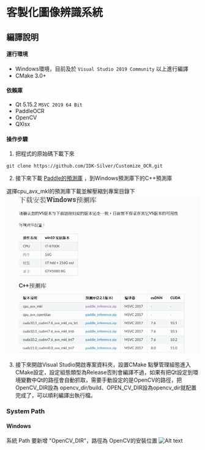 # 客製化圖像辨識系統

## 編譯說明
<a name="10"></a>
#### 運行環境
- Windows環境，目前及於 `Visual Studio 2019 Community` 以上進行編譯
- CMake 3.0+
#### 依賴庫
- Qt 5.15.2 `MSVC 2019 64 Bit`
- PaddleOCR
- OpenCV 
- QXlsx

#### 操作步驟
1. 把程式的原始碼下載下來
<pre><code>git clone https://github.com/IDK-Silver/Customize_OCR.git </code></pre>


2. 接下來下載 [Paddle的預測庫](https://bit.ly/3q4Aj4l) ，到Windows預測庫下的C++預測庫

選擇cpu_avx_mkl的預測庫下載並解壓縮到專案目錄下
![Alt text](/doc/image/PaddleOCR預測庫-安裝.png)


3. 接下來開啟Visual Studio開啟專案資料夾，設置CMake
點擊管理組態進入CMake設定，設定組態類型為Release否則會編譯不過，如果有把Qt設定到環境變數中Qt的路徑會自動抓取，需要手動設定的是OpenCV的路徑，把OpenCV_DIR設為 opencv_dir/build、OPEN_CV_DIR設為opencv_dir就配置完成了，可以順利編譯出執行檔。
 
### System Path
#### Windows 
系統 Path 要新增 "OpenCV_DIR"，路徑為 OpenCV的安裝位置
![Alt text](/doc/image/how-to-build-set-system-path-opencv.png)


